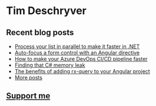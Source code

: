 # Tim Deschryver

<!-- prettier-ignore-start -->
<!-- BLOG:START -->

## Recent blog posts

- [Process your list in parallel to make it faster in .NET](https://timdeschryver.dev/blog/process-your-list-in-parallel-to-make-it-faster-in-dotnet)
- [Auto-focus a form control with an Angular directive](https://timdeschryver.dev/blog/auto-focus-a-form-control-with-an-angular-directive)
- [How to make your Azure DevOps CI/CD pipeline faster](https://timdeschryver.dev/blog/how-to-make-your-azure-devops-ci-cd-pipeline-faster)
- [Finding that C# memory leak](https://timdeschryver.dev/blog/finding-that-csharp-memory-leak)
- [The benefits of adding rx-query to your Angular project](https://timdeschryver.dev/blog/the-benefits-of-adding-rx-query-to-your-angular-project)
- [More posts](https://timdeschryver.dev/blog)

<!-- BLOG:END -->
<!-- prettier-ignore-end -->

## [Support me](https://www.paypal.com/donate/?hosted_button_id=59M5TFPQJS8SQ)
